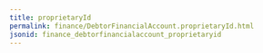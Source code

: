 ```yaml
---
title: proprietaryId
permalink: finance/DebtorFinancialAccount.proprietaryId.html
jsonid: finance_debtorfinancialaccount_proprietaryid
---
```

